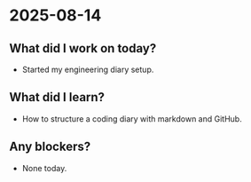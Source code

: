 # 2025-08-14

## What did I work on today?
- Started my engineering diary setup.

## What did I learn?
- How to structure a coding diary with markdown and GitHub.

## Any blockers?
- None today.
